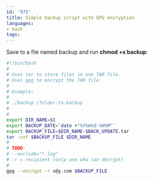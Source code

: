 ```yaml
---
id: '975'
title: Simple backup script with GPG encryption
languages:
- bash
tags:
---
```

Save to a file named backup and run **chmod +x backup**:

```bash
#!/bin/bash
#
# Uses tar to store files in one TAR file.
# Uses gpg to encrypt the TAR file.
#
# Example:
#
# ./backup /folder-to-backup
#
#
export DIR_NAME=$1
export BACKUP_DATE=`date +"%Y%m%d-%H%M"`
export BACKUP_FILE=$DIR_NAME-$BACK_UPDATE.tar
tar -cvf $BACKUP_FILE $DIR_NAME
#
# TODO:
# --exclude="*.log"
# -r = recipient (only one who can decrypt)
#
gpg --encrypt -r x@y.com $BACKUP_FILE
```
